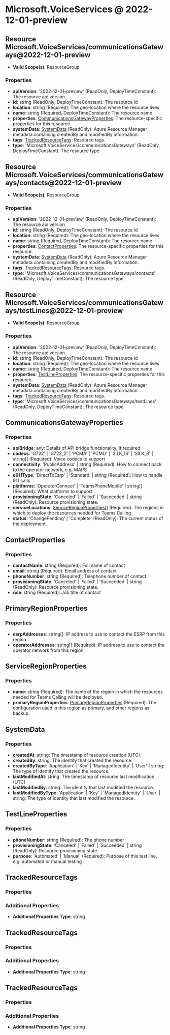 # Microsoft.VoiceServices @ 2022-12-01-preview

## Resource Microsoft.VoiceServices/communicationsGateways@2022-12-01-preview
* **Valid Scope(s)**: ResourceGroup
### Properties
* **apiVersion**: '2022-12-01-preview' (ReadOnly, DeployTimeConstant): The resource api version
* **id**: string (ReadOnly, DeployTimeConstant): The resource id
* **location**: string (Required): The geo-location where the resource lives
* **name**: string (Required, DeployTimeConstant): The resource name
* **properties**: [CommunicationsGatewayProperties](#communicationsgatewayproperties): The resource-specific properties for this resource.
* **systemData**: [SystemData](#systemdata) (ReadOnly): Azure Resource Manager metadata containing createdBy and modifiedBy information.
* **tags**: [TrackedResourceTags](#trackedresourcetags): Resource tags.
* **type**: 'Microsoft.VoiceServices/communicationsGateways' (ReadOnly, DeployTimeConstant): The resource type

## Resource Microsoft.VoiceServices/communicationsGateways/contacts@2022-12-01-preview
* **Valid Scope(s)**: ResourceGroup
### Properties
* **apiVersion**: '2022-12-01-preview' (ReadOnly, DeployTimeConstant): The resource api version
* **id**: string (ReadOnly, DeployTimeConstant): The resource id
* **location**: string (Required): The geo-location where the resource lives
* **name**: string (Required, DeployTimeConstant): The resource name
* **properties**: [ContactProperties](#contactproperties): The resource-specific properties for this resource.
* **systemData**: [SystemData](#systemdata) (ReadOnly): Azure Resource Manager metadata containing createdBy and modifiedBy information.
* **tags**: [TrackedResourceTags](#trackedresourcetags): Resource tags.
* **type**: 'Microsoft.VoiceServices/communicationsGateways/contacts' (ReadOnly, DeployTimeConstant): The resource type

## Resource Microsoft.VoiceServices/communicationsGateways/testLines@2022-12-01-preview
* **Valid Scope(s)**: ResourceGroup
### Properties
* **apiVersion**: '2022-12-01-preview' (ReadOnly, DeployTimeConstant): The resource api version
* **id**: string (ReadOnly, DeployTimeConstant): The resource id
* **location**: string (Required): The geo-location where the resource lives
* **name**: string (Required, DeployTimeConstant): The resource name
* **properties**: [TestLineProperties](#testlineproperties): The resource-specific properties for this resource.
* **systemData**: [SystemData](#systemdata) (ReadOnly): Azure Resource Manager metadata containing createdBy and modifiedBy information.
* **tags**: [TrackedResourceTags](#trackedresourcetags): Resource tags.
* **type**: 'Microsoft.VoiceServices/communicationsGateways/testLines' (ReadOnly, DeployTimeConstant): The resource type

## CommunicationsGatewayProperties
### Properties
* **apiBridge**: any: Details of API bridge functionality, if required
* **codecs**: 'G722' | 'G722_2' | 'PCMA' | 'PCMU' | 'SILK_16' | 'SILK_8' | string[] (Required): Voice codecs to support
* **connectivity**: 'PublicAddress' | string (Required): How to connect back to the operator network, e.g. MAPS
* **e911Type**: 'DirectToEsrp' | 'Standard' | string (Required): How to handle 911 calls
* **platforms**: 'OperatorConnect' | 'TeamsPhoneMobile' | string[] (Required): What platforms to support
* **provisioningState**: 'Canceled' | 'Failed' | 'Succeeded' | string (ReadOnly): Resource provisioning state.
* **serviceLocations**: [ServiceRegionProperties](#serviceregionproperties)[] (Required): The regions in which to deploy the resources needed for Teams Calling
* **status**: 'ChangePending' | 'Complete' (ReadOnly): The current status of the deployment.

## ContactProperties
### Properties
* **contactName**: string (Required): Full name of contact
* **email**: string (Required): Email address of contact
* **phoneNumber**: string (Required): Telephone number of contact
* **provisioningState**: 'Canceled' | 'Failed' | 'Succeeded' | string (ReadOnly): Resource provisioning state.
* **role**: string (Required): Job title of contact

## PrimaryRegionProperties
### Properties
* **esrpAddresses**: string[]: IP address to use to contact the ESRP from this region
* **operatorAddresses**: string[] (Required): IP address to use to contact the operator network from this region

## ServiceRegionProperties
### Properties
* **name**: string (Required): The name of the region in which the resources needed for Teams Calling will be deployed.
* **primaryRegionProperties**: [PrimaryRegionProperties](#primaryregionproperties) (Required): The configuration used in this region as primary, and other regions as backup.

## SystemData
### Properties
* **createdAt**: string: The timestamp of resource creation (UTC).
* **createdBy**: string: The identity that created the resource.
* **createdByType**: 'Application' | 'Key' | 'ManagedIdentity' | 'User' | string: The type of identity that created the resource.
* **lastModifiedAt**: string: The timestamp of resource last modification (UTC)
* **lastModifiedBy**: string: The identity that last modified the resource.
* **lastModifiedByType**: 'Application' | 'Key' | 'ManagedIdentity' | 'User' | string: The type of identity that last modified the resource.

## TestLineProperties
### Properties
* **phoneNumber**: string (Required): The phone number
* **provisioningState**: 'Canceled' | 'Failed' | 'Succeeded' | string (ReadOnly): Resource provisioning state.
* **purpose**: 'Automated' | 'Manual' (Required): Purpose of this test line, e.g. automated or manual testing

## TrackedResourceTags
### Properties
### Additional Properties
* **Additional Properties Type**: string

## TrackedResourceTags
### Properties
### Additional Properties
* **Additional Properties Type**: string

## TrackedResourceTags
### Properties
### Additional Properties
* **Additional Properties Type**: string

